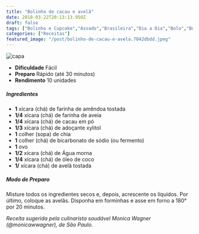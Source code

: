 ```yaml
---
title: "Bolinho de cacau e avelã"
date: 2018-03-22T20:13:13.950Z
draft: false
tags: ["Bolinho e Cupcake","Assado","Brasileira","Dia a Dia","Bolo","Bolo de chocolate","Chocolate amargo","Oleaginosas","Receitas","Receitas com chocolate","Receitas rápidas","Receitas simples e fáceis"]
categories: ["Receitas"]
featured_image: "/post/bolinho-de-cacau-e-avela.7042dbdd.jpeg"
---
```


![capa](/post/bolinho-de-cacau-e-avela.7042dbdd.jpeg)

*   **Dificuldade** Fácil
*   **Preparo** Rápido (até 30 minutos)
*   **Rendimento** 10 unidades

##### Ingredientes

*   **1** xícara (chá) de farinha de amêndoa tostada
*   **1/4** xícara (chá) de farinha de aveia
*   **1/4** xícara (chá) de cacau em pó
*   **1/3** xícara (chá) de adoçante xylitol
*   **1** colher (sopa) de chia
*   **1** colher (chá) de bicarbonato de sódio (ou fermento)
*   **1** ovo
*   **1/2** xícara (chá) de Água morna
*   **1/4** xícara (chá) de óleo de coco
*   **1/** xícara (chá) de avelã tostada

##### Modo de Preparo

Misture todos os ingredientes secos e, depois, acrescente os líquidos. Por último, coloque as avelãs. Disponha em forminhas e asse em forno a 180° por 20 minutos.

_Receita sugerida pela culinarista saudável Monica Wagner (@monicawwagner), de São Paulo._
